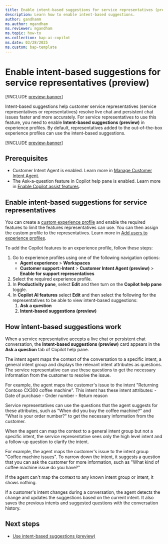 ```yaml
---
title: Enable intent-based suggestions for service representatives (preview)
description: Learn how to enable intent-based suggestions.
author: gandhamm
ms.author: mgandham
ms.reviewer: mgandham
ms.topic: how-to
ms.collection: bap-ai-copilot
ms.date: 03/28/2025
ms.custom: bap-template 
---
```


# Enable intent-based suggestions for service representatives (preview)

[!INCLUDE [preview-banner](~/../shared-content/shared/preview-includes/preview-banner.md)]

Intent-based suggestions help customer service representatives (service representatives or representatives) resolve live chat and persistent chat issues faster and more accurately. For service representatives to use this feature, you need to enable **Intent-based suggestions (preview)** in experience profiles. By default, representatives added to the out-of-the-box  experience profiles can use the intent-based suggestions.

[!INCLUDE [preview-banner](~/../shared-content/shared/preview-includes/preview-note-d365.md)]

## Prerequisites

- Customer Intent Agent is enabled. Learn more in [Manage Customer Intent Agent](manage-customer-intent-agent.md).
- The Ask-a-question feature in Copilot help pane is enabled. Learn more in [Enable Copilot assist features](copilot-enable-help-pane.md).


## Enable intent-based suggestions for service representatives

You can create a [custom experience profile](/dynamics365/customer-service/administer/create-agent-experience-profile) and enable the required features to limit the features representatives can use. You can then assign the custom profile to the representatives. Learn more in [Add users to experience profiles](/dynamics365/customer-service/administer/add-profile-default).

To add the Copilot features to an experience profile, follow these steps:

1. Go to experience profiles using one of the following navigation options:
   - **Agent experience** > **Workspaces**
   - **Customer support**>**Intent** > **Customer Intent Agent (preview)** > **Enable for support representatives**
1. Select the required experience profile.
1. In **Productivity pane**, select **Edit** and then turn on the **Copilot help pane** toggle.
1. In **Copilot AI features** select **Edit** and then select the following for the representatives to be able to view intent-based suggestions:
     1. **Ask a question**
     1. **Intent-based suggestions (preview)**

## How intent-based suggestions work

When a service representative accepts a live chat or persistent chat conversation, the **Intent-based suggestions (preview)** card appears in the **Ask a question** tab of Copilot help pane.

 The intent agent maps the context of the conversation to a specific intent, a general intent group and displays the relevant intent attributes as questions. The service representative can use these questions to get the necessary information from the customer to resolve the issue.
   
  For example, the agent maps the customer's issue to the intent "Returning Contoso CX300 coffee machine". This intent has these intent attributes:
    -	Date of purchase
    -	Order number
    -	Return reason

 Service representatives can use the questions that the agent suggests for these attributes, such as "When did you buy the coffee machine?" and "What is your order number?" to get the necessary information from the customer.

When the agent can map the context to a general intent group but not a specific intent, the service representative sees only the high level intent and a follow-up question to clarify the intent. 

For example, the agent maps the customer's issue to the intent group "Coffee machine issues". To narrow down the intent, it suggests a question that you can ask the customer for more information, such as "What kind of coffee machine issue do you have?"

If the agent can't map the context to any known intent group or intent, it shows nothing.

If a customer's intent changes during a conversation, the agent detects the change and updates the suggestions based on the current intent. It also saves the previous intents and suggested questions with the conversation history. 

## Next steps

- [Use intent-based suggestions (preview)](../use/use-intent-suggestions.md)